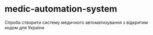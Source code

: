# medic-automation-system
Спроба створити систему медичного автоматизування з відкритим кодом для України
